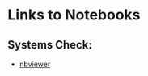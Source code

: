 # Links to Notebooks

## Systems Check:
- [nbviewer](https://nbviewer.org/github/jasonbconley/EMAT_Data/blob/cb3bb99f8bd16e02648386e2d6551362351d872f/Conley_SystemsCheck.ipynb)

